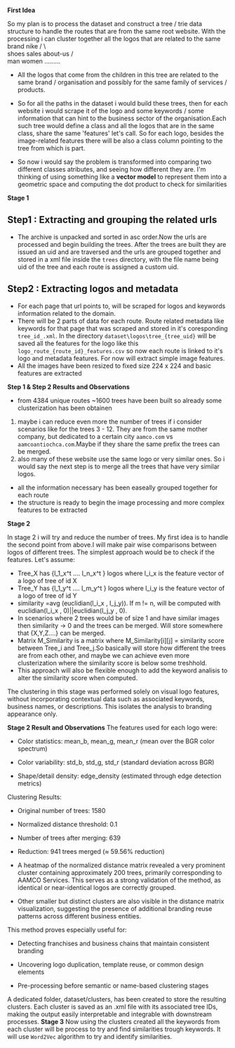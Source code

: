 **First Idea**

So my plan is to process the dataset and construct a tree / trie data structure to handle the routes that are 
from the same root website. With the processing i can cluster together all the logos that are related to the same
brand
                   nike
                /   \    \
            shoes   sales about-us
            /\
        man women .........

- All the logos that come from the children in this tree are related to the same brand / organisation and possibly for the same family of services / products.

- So for all the paths in the dataset i would build these trees, then for each website i would scrape it of the logo and some keywords / some information that can hint to the business sector of the organisation.Each such tree would define a class and all the logos that are in the same class, share the same 'features' let's call. So for each logo, besides the image-related features there will be also a class column pointing to the tree from which is part.

- So now i would say the problem is transformed into comparing two different classes atributes, and seeing how different they are. I'm thinking of using something like a **vector model**  to represent them into a geometric space and computing the dot product to check for similarities 

**Stage 1**

## Step1 : Extracting and grouping the related urls
- The archive is unpacked and sorted in asc order.Now the urls are processed and begin building the trees. After the trees are built they are issued an uid and are traversed and the urls are grouped together and stored in a xml file inside the `trees` directory, with the file name being uid of the tree and each route is assigned a custom uid.

## Step2 : Extracting logos and metadata
-  For each page that url points to, will be scraped for logos and keywords information related to the domain.
-  There will be 2 parts of data for each route. Route related metadata like keywords for that page that was scraped and stored in it's coresponding `tree_id_.xml`. In the directory `dataset\logos\tree_{tree_uid}` will be saved all the features for the logo like this `logo_route_{route_id}_features.csv` so now each route is linked to it's logo and metadata features. For now will extract simple image features.
- All the images have been resized to fixed size 224 x 224 and basic features are extracted

**Step 1 & Step 2 Results and Observations**
- from 4384 unique routes ~1600 trees have been built so already some clusterization has been obtainen
1. maybe i can reduce even more the number of trees if i consider scenarios like for the trees 3 - 12. They are from the same mother company, but dedicated to a certain city `aamco.com` vs `aamcoantiochca.com`.Maybe if they share the same prefix the trees can be merged.
2. also many of these website use the same logo or very similar ones. So i would say the next step is to merge all the trees that have very similar logos.
- all the information necessary has been easeally grouped together for each route
- the structure is ready to begin the image processing and more complex features to be extracted 

**Stage 2**

In stage 2 i will try and reduce the number of trees. My first idea is to handle the second point from above.I will make pair wise comparisons between logos of different trees. The simplest approach would be to check if the features.
Let's assume:
- Tree_X has {l_1_x^t .... l_n_x^t } logos where l_i_x is the feature vector of a logo of tree of id X
- Tree_Y has {l_1_y^t .... l_m_y^t } logos where l_i_y is the feature vector of a logo of tree of id Y
- similarity =avg (euclidian(l_i_x , l_j_y)). If m != n, will be computed with euclidian(l_i_x , 0)||euclidian(l_j_y , 0).
- In scenarios where 2 trees would be of size 1 and have similar images then similarity -> 0 and the trees can be merged. Will store somewhere that {X,Y,Z....} can be merged. 
- Matrix M_Similarity is a matrix where M_Similarity[i][j] = similarity score between Tree_i and Tree_j.So basically will store how different the trees are from each other, and maybe we can achieve even more clusterization where the similarity score is below some treshhold.
- This approach will also be flexible enough to add the keyword analisis to alter the similarity score when computed.
   
The clustering in this stage was performed solely on visual logo features, without incorporating contextual data such as associated keywords, business names, or descriptions. This isolates the analysis to branding appearance only.

**Stage 2 Result and Observations**
The features used for each logo were:

- Color statistics: mean_b, mean_g, mean_r (mean over the BGR color spectrum)

- Color variability: std_b, std_g, std_r (standard deviation across BGR)

- Shape/detail density: edge_density (estimated through edge detection metrics)

Clustering Results:

- Original number of trees: 1580

- Normalized distance threshold: 0.1

- Number of trees after merging: 639

- Reduction: 941 trees merged (≈ 59.56% reduction)

- A heatmap of the normalized distance matrix revealed a very prominent cluster containing approximately 200 trees, primarily corresponding to AAMCO Services. This serves as a strong validation of the method, as identical or near-identical logos are correctly grouped.

- Other smaller but distinct clusters are also visible in the distance matrix visualization, suggesting the presence of additional branding reuse patterns across different business entities.

This method proves especially useful for:

- Detecting franchises and business chains that maintain consistent branding

- Uncovering logo duplication, template reuse, or common design elements

- Pre-processing before semantic or name-based clustering stages

A dedicated folder, dataset/clusters, has been created to store the resulting clusters. Each cluster is saved as an .xml file with its associated tree IDs, making the output easily interpretable and integrable with downstream processes.
**Stage 3**
Now using the clusters created all the keywords from each cluster will be process to try and find similarities trough keywords. It will use `Word2Vec` algorithm to try and identify similarities.